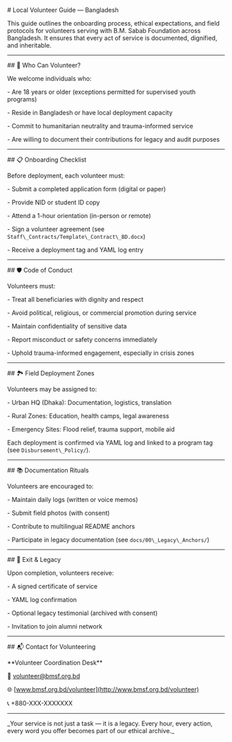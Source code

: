 \# Local Volunteer Guide — Bangladesh



This guide outlines the onboarding process, ethical expectations, and field protocols for volunteers serving with B.M. Sabab Foundation across Bangladesh. It ensures that every act of service is documented, dignified, and inheritable.



---



\## 🧭 Who Can Volunteer?



We welcome individuals who:



\- Are 18 years or older (exceptions permitted for supervised youth programs)

\- Reside in Bangladesh or have local deployment capacity

\- Commit to humanitarian neutrality and trauma-informed service

\- Are willing to document their contributions for legacy and audit purposes



---



\## 📋 Onboarding Checklist



Before deployment, each volunteer must:



\- Submit a completed application form (digital or paper)

\- Provide NID or student ID copy

\- Attend a 1-hour orientation (in-person or remote)

\- Sign a volunteer agreement (see `Staff\_Contracts/Template\_Contract\_BD.docx`)

\- Receive a deployment tag and YAML log entry



---



\## 🛡️ Code of Conduct



Volunteers must:



\- Treat all beneficiaries with dignity and respect

\- Avoid political, religious, or commercial promotion during service

\- Maintain confidentiality of sensitive data

\- Report misconduct or safety concerns immediately

\- Uphold trauma-informed engagement, especially in crisis zones



---



\## 🏞️ Field Deployment Zones



Volunteers may be assigned to:



\- Urban HQ (Dhaka): Documentation, logistics, translation

\- Rural Zones: Education, health camps, legal awareness

\- Emergency Sites: Flood relief, trauma support, mobile aid



Each deployment is confirmed via YAML log and linked to a program tag (see `Disbursement\_Policy/`).



---



\## 📚 Documentation Rituals



Volunteers are encouraged to:



\- Maintain daily logs (written or voice memos)

\- Submit field photos (with consent)

\- Contribute to multilingual README anchors

\- Participate in legacy documentation (see `docs/00\_Legacy\_Anchors/`)



---



\## 🔐 Exit \& Legacy



Upon completion, volunteers receive:



\- A signed certificate of service

\- YAML log confirmation

\- Optional legacy testimonial (archived with consent)

\- Invitation to join alumni network



---



\## 📬 Contact for Volunteering



\*\*Volunteer Coordination Desk\*\*  

📧 volunteer@bmsf.org.bd  

🌐 \[www.bmsf.org.bd/volunteer](http://www.bmsf.org.bd/volunteer)  

📞 +880-XXX-XXXXXXX



---



\_Your service is not just a task — it is a legacy. Every hour, every action, every word you offer becomes part of our ethical archive.\_



